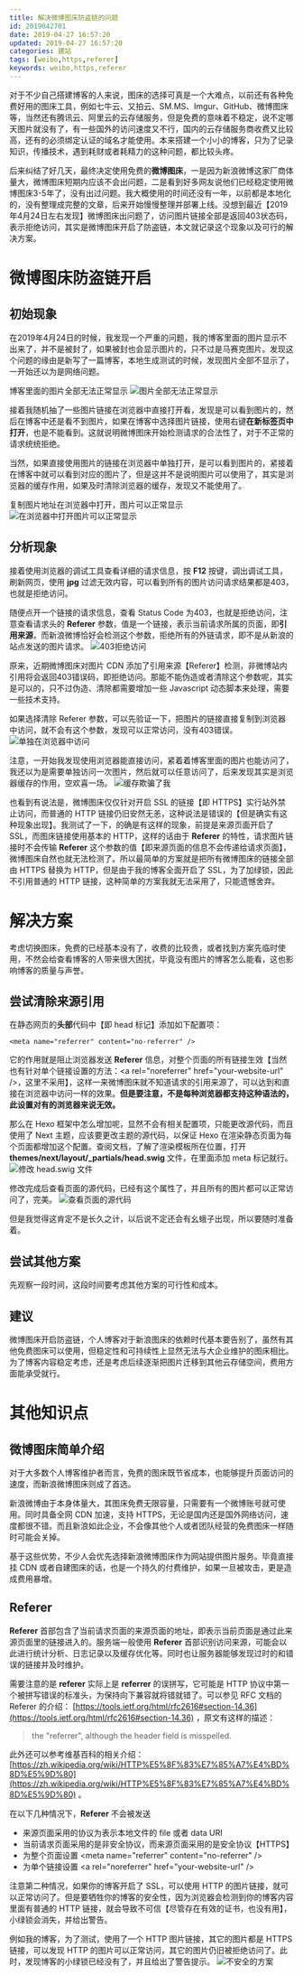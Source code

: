```yaml
---
title: 解决微博图床防盗链的问题
id: 2019042701
date: 2019-04-27 16:57:20
updated: 2019-04-27 16:57:20
categories: 建站
tags: [weibo,https,referer]
keywords: weibo,https,referer
---
```



对于不少自己搭建博客的人来说，图床的选择可真是一个大难点，以前还有各种免费好用的图床工具，例如七牛云、又拍云、SM.MS、Imgur、GitHub、微博图床等，当然还有腾讯云、阿里云的云存储服务，但是免费的意味着不稳定，说不定哪天图片就没有了，有一些国外的访问速度又不行，国内的云存储服务商收费又比较高，还有的必须绑定认证的域名才能使用。本来搭建一个小小的博客，只为了记录知识，传播技术，遇到耗财或者耗精力的这种问题，都比较头疼。

后来纠结了好几天，最终决定使用免费的**微博图床**，一是因为新浪微博这家厂商体量大，微博图床短期内应该不会出问题，二是看到好多网友说他们已经稳定使用微博图床3-5年了，没有出过问题。我大概使用的时间还没有一年，以前都是本地化的，没有整理成完整的文章，后来开始慢慢整理并部署上线。没想到最近【2019年4月24日左右发现】微博图床出问题了，访问图片链接全部是返回403状态码，表示拒绝访问，其实是微博图床开启了防盗链，本文就记录这个现象以及可行的解决方案。


<!-- more -->


# 微博图床防盗链开启


## 初始现象

在2019年4月24日的时候，我发现一个严重的问题，我的博客里面的图片显示不出来了，并不是被封了，如果被封也会显示图片的，只不过是马赛克图片。发现这个问题的缘由是新写了一篇博客，本地生成测试的时候，发现图片全部不显示了，一开始还以为是网络问题。

博客里面的图片全部无法正常显示
![图片全部无法正常显示](https://ws1.sinaimg.cn/large/b7f2e3a3gy1g2hfpnoi01j20lc0i00tr.jpg "图片全部无法正常显示")

接着我随机抽了一些图片链接在浏览器中直接打开看，发现是可以看到图片的，然后在博客中还是看不到图片，如果在博客中选择图片链接，使用右键**在新标签页中打开**，也是不能看到。这就说明微博图床开始检测请求的合法性了，对于不正常的请求统统拒绝。

当然，如果直接使用图片的链接在浏览器中单独打开，是可以看到图片的，紧接着在博客中就可以看到对应的图片了，但是这并不是说明图片可以使用了，其实是浏览器的缓存作用，如果及时清除浏览器的缓存，发现又不能使用了。

复制图片地址在浏览器中打开，图片可以正常显示
![在浏览器中打开图片可以正常显示](https://ws1.sinaimg.cn/large/b7f2e3a3gy1g2hfpvew8yj212p0k2q3i.jpg "在浏览器中打开图片可以正常显示")

## 分析现象

接着使用浏览器的调试工具查看详细的请求信息，按 **F12** 按键，调出调试工具，刷新网页，使用 **jpg** 过滤无效内容，可以看到所有的图片访问请求结果都是403，也就是拒绝访问。

随便点开一个链接的请求信息，查看 Status Code 为403，也就是拒绝访问，注意查看请求头的 **Referer** 参数，值是一个链接，表示当前请求所属的页面，即**引用来源**，而新浪微博恰好会检测这个参数，拒绝所有的外链请求，即不是从新浪的站点发送的图片请求。
![403拒绝访问](https://ws1.sinaimg.cn/large/b7f2e3a3gy1g2hfqpbdc6j20rd0g1abk.jpg "403拒绝访问")

原来，近期微博图床对图片 CDN 添加了引用来源【Referer】检测，非微博站内引用将会返回403错误码，即拒绝访问。那能不能伪造或者清除这个参数呢，其实是可以的，只不过伪造、清除都需要增加一些 Javascript 动态脚本来处理，需要一些技术支持。

如果选择清除 Referer 参数，可以先验证一下，把图片的链接直接复制到浏览器中访问，就不会有这个参数，发现可以正常访问，没有403错误。
![单独在浏览器中访问](https://ws1.sinaimg.cn/large/b7f2e3a3gy1g2hfroxnhfj20oa0ijq3w.jpg "单独在浏览器中访问")

注意，一开始我发现使用浏览器能直接访问，紧着着博客里面的图片也能访问了，我还以为是需要单独访问一次图片，然后就可以任意访问了，后来发现其实是浏览器缓存的作用，空欢喜一场。
![缓存欺骗了我](https://ws1.sinaimg.cn/large/b7f2e3a3gy1g2hfsl0troj20ph0dujsl.jpg "缓存欺骗了我")

也看到有说法是，微博图床仅仅针对开启 SSL 的链接【即 HTTPS】实行站外禁止访问，而普通的 HTTP 链接仍旧安然无恙，这种说法是错误的【但是确实有这种现象出现】。我测试了一下，的确是有这样的现象，前提是来源页面开启了 SSL，而图床链接使用基本的 HTTP，这样的话由于 **Referer** 的特性，请求图片链接时不会传输 **Referer** 这个参数的值【即来源页面的信息不会传递给请求页面】，微博图床自然也就无法检测了。所以最简单的方案就是把所有微博图床的链接全部由 HTTPS 替换为 HTTP，但是由于我的博客全面开启了 SSL，为了加绿锁，因此不引用普通的 HTTP 链接，这种简单的方案我就无法采用了，只能遗憾舍弃。


# 解决方案


考虑切换图床，免费的已经基本没有了，收费的比较贵，或者找到方案先临时使用，不然会给查看博客的人带来很大困扰，毕竟没有图片的博客怎么能看，这也影响博客的质量与声誉。

## 尝试清除来源引用

在静态网页的**头部**代码中【即 head 标记】添加如下配置项：

```
<meta name="referrer" content="no-referrer" />
```

它的作用就是阻止浏览器发送 **Referer** 信息，对整个页面的所有链接生效【当然也有针对单个链接设置的方法：&lt;a rel="noreferrer" href="your-website-url" />，这里不采用】，这样一来微博图床就不知道请求的引用来源了，可以达到和直接在浏览器中访问一样的效果。**但是要注意，不是每种浏览器都支持这种语法的，此设置对有的浏览器来说无效。**

那么在 Hexo 框架中怎么增加呢，显然不会有相关配置项，只能更改源代码，而且使用了 Next 主题，应该要更改主题的源代码，以保证 Hexo 在渲染静态页面为每个页面都增加这个配置。查阅文档，了解了渲染模板所在位置，打开 **themes/next/layout/\_partials/head.swig** 文件，在里面添加 meta 标记就行。
![修改 head.swig 文件](https://ws1.sinaimg.cn/large/b7f2e3a3gy1g2hit3tj2sj20nn07eq3f.jpg "修改 head.swig 文件")

修改完成后查看页面的源代码，已经有这个属性了，并且所有的图片都可以正常访问了，完美。
![查看页面的源代码](https://ws1.sinaimg.cn/large/b7f2e3a3gy1g2hiusk7jqj20tu091gmn.jpg "查看页面的源代码")

但是我觉得这肯定不是长久之计，以后说不定还会有幺蛾子出现，所以要随时准备着。

## 尝试其他方案

先观察一段时间，这段时间要考虑其他方案的可行性和成本。

## 建议

微博图床开启防盗链，个人博客对于新浪图床的依赖时代基本要告别了，虽然有其他免费图床可以使用，但稳定性和可持续性上显然无法与大企业维护的图床相比。为了博客内容稳定考虑，还是考虑后续逐渐把图片迁移到其他云存储空间，费用方面能承受就行。


# 其他知识点


## 微博图床简单介绍

对于大多数个人博客维护者而言，免费的图床既节省成本，也能够提升页面访问的速度，而新浪微博图床则成了首选。

新浪微博由于本身体量大，其图床免费无限容量，只需要有一个微博账号就可使用。同时具备全网 CDN 加速，支持 HTTPS，无论是国内还是国外网络访问，速度都很不错。而且新浪如此企业，不会像其他个人或者团队经营的免费图床一样随时可能会关掉。

基于这些优势，不少人会优先选择新浪微博图床作为网站提供图片服务。毕竟直接挂 CDN 或者自建图床的话，也是一个持久的付费维护，如果一旦被攻击，更是造成费用暴增。

## Referer

**Referer** 首部包含了当前请求页面的来源页面的地址，即表示当前页面是通过此来源页面里的链接进入的。服务端一般使用 **Referer** 首部识别访问来源，可能会以此进行统计分析、日志记录以及缓存优化等。同时也让服务器能够发现过时的和错误的链接并及时维护。

需要注意的是 **referer** 实际上是 **referrer** 的误拼写，它可能是 HTTP 协议中第一个被拼写错误的标准头，为保持向下兼容就将错就错了。可以参见 RFC 文档的 Referer 的介绍：
[https://tools.ietf.org/html/rfc2616#section-14.36](https://tools.ietf.org/html/rfc2616#section-14.36) ，原文有这样的描述：

> the "referrer", although the header field is misspelled.

此外还可以参考维基百科的相关介绍：
[https://zh.wikipedia.org/wiki/HTTP%E5%8F%83%E7%85%A7%E4%BD%8D%E5%9D%80](https://zh.wikipedia.org/wiki/HTTP%E5%8F%83%E7%85%A7%E4%BD%8D%E5%9D%80) 。

在以下几种情况下，**Referer** 不会被发送

- 来源页面采用的协议为表示本地文件的 file 或者 data URI
- 当前请求页面采用的是非安全协议，而来源页面采用的是安全协议【HTTPS】
- 为整个页面设置 &lt;meta name="referrer" content="no-referrer" />
- 为单个链接设置 &lt;a rel="noreferrer" href="your-website-url" />

注意第二种情况，如果你的博客开启了 SSL，可以使用 HTTP 的图片链接，就可以正常访问了。但是要牺牲你的博客的安全性，因为浏览器会检测到你的博客内容里面有普通的 HTTP 链接，就会导致不可信【尽管存在有效的证书，也没有用】，小绿锁会消失，并给出警告。

例如我的博客，为了测试，使用了一个 HTTP 图片链接，其它的图片都是 HTTPS 链接，可以发现 HTTP 的图片可以正常访问，其它的图片仍旧被拒绝访问了。此时，发现博客的小绿锁已经没有了，并且给出了警告提示。
![不安全的方案](https://ws1.sinaimg.cn/large/b7f2e3a3gy1g2hlkwnfm9j214a0hr75v.jpg "不安全的方案")

